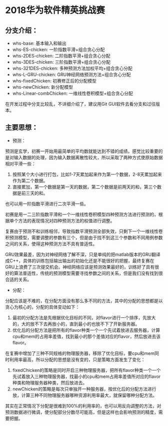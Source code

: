 # 2018华为软件精英挑战赛 #
## 分支介绍： ##
- whs-base: 基本输入和输出
- whs-ES-chicken: 一阶指数平滑+组合贪心分配
- whs-2DES-chicken: 二阶指数平滑+组合贪心分配
- whs-3DES-chicken: 三阶指数平滑+组合贪心分配
- whs-321DES-chicken: 多种预测方法加权平均+组合贪心分配
- whs-L-GRU-chicken: GRU神经网络预测方法+组合贪心分配
- whs-fixedChicken: 初赛修正后的分配模型
- whs-newChicken: 新分配模型
- whs-Linear-combChicken: 一维线性卷积模型+组合贪心分配

在开发过程中分支比较乱，不详细介绍了，建议用Git GUI软件去看分支和过往版本。
## 主要思想： ##
- 预测：

预测是玄学，初赛一开始用最简单的平均数就能达到不错的成绩。感觉比较重要的是对输入数据的处理，因为输入数据离散性较大，所以采取了两种方式使原始数据相对平滑一些：

1. 按照某个大小进行打包，比如1-7天累加起来作为第一个数据，2-8天累加起来作为第二个数据。
2. 直接累加，第一个数据是第一天的数据，第二个数据是前两天的和，第三个数据是前三天的和。

也可以用一阶指数平滑进行二次平滑一些。

初赛是用一二三阶指数平滑和一个一维线性卷积模型四种预测方法进行预测的，根据单个方法的表现情况对四种预测方法的权值进行调整。

复赛由于预测不和训练相邻，导致指数平滑预测全部失效，只剩下一个一维线性卷积预测模型，需要调整的参数有三个，但是由于找不到这三个参数和不同用例参数之间的关系，使得这种预测方法不具有普适性。

GRU效果最差，因为对神经网络了解不深，只是单纯的把matlab版本的GRU翻译成C++，具体的训练包括输出输出的初始化还是不能很好的把握，最终复赛在GRU上浪费了三次提交机会。神经网络应该是预测效果最好的，训练好了具有很好的算法普适性，传统的预测模型需要寻找参数之间的关系，但是我们没有找到很合适的关系。

- 分配：

分配应该是不难的，在分配方面没有那么多不同的方法，其中的分配的思想都是以贪心为核心的，分配的具体变动如下：

1. 最初的分配方法是先根据优化目标的不同，对flavor进行一个排序，先放大的，大的放不下去再放小的，直到最小的也放不下了开新服务器。
2. 优化后的分配方法是把所有的flavor种类一个一个先试着放进去服务器，计算cpu和mem的占用率差值，找到最小的那个差值对应的flavor，然后放进去该flavor。

在复赛中增加了三种不同规格的物理服务器，移除了优化目标，要cpu和mem同时利用率最高，所以分配的思想是没有变的，只是策略方面发生了变化：

1. fixedChicken的策略是同时开启三种物理服务器，把所有flavor种类一个一个先试着放入三种物理服务器，找最小的cpu和mem占用率差值所对应的flavor种类和物理服务器种类，然后放进去。 
2. newChicken的策略是每次只单独开一种服务器，按优化后的分配方法进行放，计算三种不同物理服务器哪种资源利用率最大，就保留哪种分配方法。

其实在正常情况下分配是很难到100%的利用率的，也可以用反向调整的方法，对预测数据进行微调，使分配部分分数尽可能高，但是这样也会影响预测的精度，需要把握。